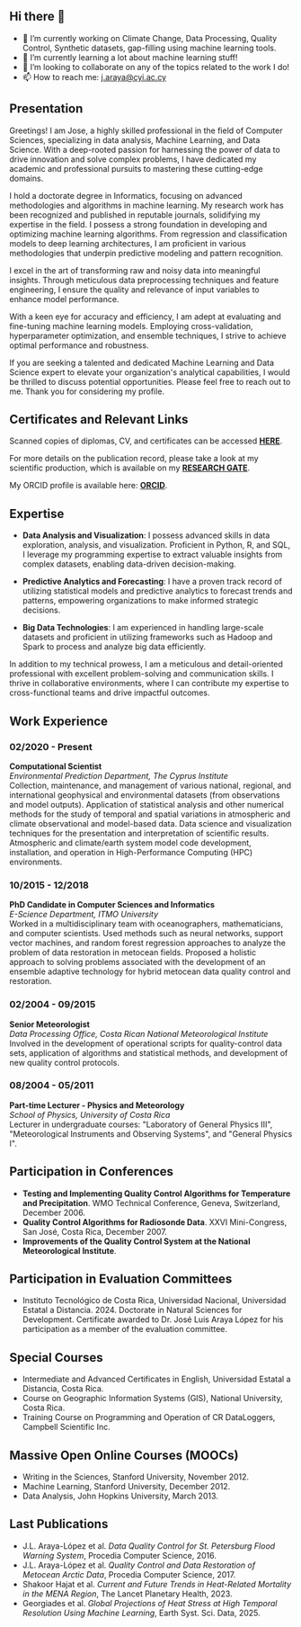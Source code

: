 ## Hi there 👋

- 🔭 I’m currently working on Climate Change, Data Processing, Quality Control, Synthetic datasets, gap-filling using machine learning tools. 
- 🌱 I’m currently learning a lot about machine learning stuff!
- 👯 I’m looking to collaborate on any of the topics related to the work I do!
- 📫 How to reach me: j.araya@cyi.ac.cy

## Presentation

Greetings! I am Jose, a highly skilled professional in the field of Computer Sciences, specializing in data analysis, Machine Learning, and Data Science. With a deep-rooted passion for harnessing the power of data to drive innovation and solve complex problems, I have dedicated my academic and professional pursuits to mastering these cutting-edge domains. 

I hold a doctorate degree in Informatics, focusing on advanced methodologies and algorithms in machine learning. My research work has been recognized and published in reputable journals, solidifying my expertise in the field. I possess a strong foundation in developing and optimizing machine learning algorithms. From regression and classification models to deep learning architectures, I am proficient in various methodologies that underpin predictive modeling and pattern recognition. 

I excel in the art of transforming raw and noisy data into meaningful insights. Through meticulous data preprocessing techniques and feature engineering, I ensure the quality and relevance of input variables to enhance model performance. 

With a keen eye for accuracy and efficiency, I am adept at evaluating and fine-tuning machine learning models. Employing cross-validation, hyperparameter optimization, and ensemble techniques, I strive to achieve optimal performance and robustness.

If you are seeking a talented and dedicated Machine Learning and Data Science expert to elevate your organization's analytical capabilities, I would be thrilled to discuss potential opportunities. Please feel free to reach out to me. Thank you for considering my profile.

## Certificates and Relevant Links

Scanned copies of diplomas, CV, and certificates can be accessed [**HERE**](https://drive.google.com/drive/folders/1iagH3CysKMFMsLQGJJB1C4tc0R0GNbnd?usp=sharing).

For more details on the publication record, please take a look at my scientific production, which is available on my [**RESEARCH GATE**](https://www.researchgate.net/profile/Jose-Luis-Araya-Lopez).

My ORCID profile is available here: [**ORCID**](https://orcid.org/0000-0001-6394-4402).

## Expertise

- **Data Analysis and Visualization**: I possess advanced skills in data exploration, analysis, and visualization. Proficient in Python, R, and SQL, I leverage my programming expertise to extract valuable insights from complex datasets, enabling data-driven decision-making.

- **Predictive Analytics and Forecasting**: I have a proven track record of utilizing statistical models and predictive analytics to forecast trends and patterns, empowering organizations to make informed strategic decisions.

- **Big Data Technologies**: I am experienced in handling large-scale datasets and proficient in utilizing frameworks such as Hadoop and Spark to process and analyze big data efficiently.

In addition to my technical prowess, I am a meticulous and detail-oriented professional with excellent problem-solving and communication skills. I thrive in collaborative environments, where I can contribute my expertise to cross-functional teams and drive impactful outcomes.

## Work Experience

### 02/2020 - Present
**Computational Scientist**  
*Environmental Prediction Department, The Cyprus Institute*  
Collection, maintenance, and management of various national, regional, and international geophysical and environmental datasets (from observations and model outputs). Application of statistical analysis and other numerical methods for the study of temporal and spatial variations in atmospheric and climate observational and model-based data. Data science and visualization techniques for the presentation and interpretation of scientific results. Atmospheric and climate/earth system model code development, installation, and operation in High-Performance Computing (HPC) environments.

### 10/2015 - 12/2018
**PhD Candidate in Computer Sciences and Informatics**  
*E-Science Department, ITMO University*  
Worked in a multidisciplinary team with oceanographers, mathematicians, and computer scientists. Used methods such as neural networks, support vector machines, and random forest regression approaches to analyze the problem of data restoration in metocean fields. Proposed a holistic approach to solving problems associated with the development of an ensemble adaptive technology for hybrid metocean data quality control and restoration.

### 02/2004 - 09/2015
**Senior Meteorologist**  
*Data Processing Office, Costa Rican National Meteorological Institute*  
Involved in the development of operational scripts for quality-control data sets, application of algorithms and statistical methods, and development of new quality control protocols.

### 08/2004 - 05/2011
**Part-time Lecturer - Physics and Meteorology**  
*School of Physics, University of Costa Rica*  
Lecturer in undergraduate courses: "Laboratory of General Physics III", "Meteorological Instruments and Observing Systems", and "General Physics I".

## Participation in Conferences

- **Testing and Implementing Quality Control Algorithms for Temperature and Precipitation**. WMO Technical Conference, Geneva, Switzerland, December 2006.
- **Quality Control Algorithms for Radiosonde Data**. XXVI Mini-Congress, San José, Costa Rica, December 2007.
- **Improvements of the Quality Control System at the National Meteorological Institute**.

## Participation in Evaluation Committees

- Instituto Tecnológico de Costa Rica, Universidad Nacional, Universidad Estatal a Distancia. 2024. Doctorate in Natural Sciences for Development. Certificate awarded to Dr. José Luis Araya López for his participation as a member of the evaluation committee.

## Special Courses

- Intermediate and Advanced Certificates in English, Universidad Estatal a Distancia, Costa Rica.
- Course on Geographic Information Systems (GIS), National University, Costa Rica.
- Training Course on Programming and Operation of CR DataLoggers, Campbell Scientific Inc.

## Massive Open Online Courses (MOOCs)

- Writing in the Sciences, Stanford University, November 2012.
- Machine Learning, Stanford University, December 2012.
- Data Analysis, John Hopkins University, March 2013.

## Last Publications

- J.L. Araya-López et al. *Data Quality Control for St. Petersburg Flood Warning System*, Procedia Computer Science, 2016.
- J.L. Araya-López et al. *Quality Control and Data Restoration of Metocean Arctic Data*, Procedia Computer Science, 2017.
- Shakoor Hajat et al. *Current and Future Trends in Heat-Related Mortality in the MENA Region*, The Lancet Planetary Health, 2023.
- Georgiades et al. *Global Projections of Heat Stress at High Temporal Resolution Using Machine Learning*, Earth Syst. Sci. Data, 2025.
<!--
**jlaraya1/jlaraya1** is a ✨ _special_ ✨ repository because its `README.md` (this file) appears on your GitHub profile.

Here are some ideas to get you started:

- 🔭 I’m currently working on ...
- 🌱 I’m currently learning ...
- 👯 I’m looking to collaborate on ...
- 🤔 I’m looking for help with ...
- 💬 Ask me about ...
- 📫 How to reach me: ...
- 😄 Pronouns: ...
- ⚡ Fun fact: ...
-->
    
